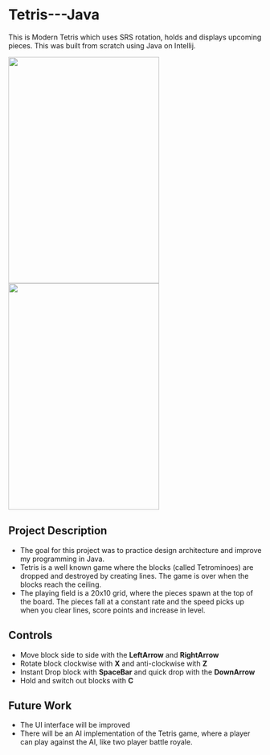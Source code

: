 # Tetris---Java
This is Modern Tetris which uses SRS rotation, holds and displays upcoming
pieces. This was built from scratch using Java on Intellij.

<img src="https://github.com/tej117/Tetris---Java/assets/63263769/f2d7595b-7795-4eb6-a1a9-7bcd58cd110a" width="300" height="450">
<img src="https://github.com/tej117/Tetris---Java/assets/63263769/d7a75f40-2e94-4270-9748-7f673c562a5e" width="300" height="450">


## Project Description
- The goal for this project was to practice design architecture and improve 
my programming in Java. 
- Tetris is a well known game where the blocks (called Tetrominoes) are dropped
and destroyed by creating lines. The game is over when the blocks
reach the ceiling.
- The playing field is a 20x10 grid, where the pieces spawn at the top
of the board. The pieces fall at a constant rate and the speed picks up
when you clear lines, score points and increase in level.

## Controls
- Move block side to side with the **LeftArrow** and **RightArrow**
- Rotate block clockwise with **X** and anti-clockwise with **Z**
- Instant Drop block with **SpaceBar** and quick drop with the **DownArrow**
- Hold and switch out blocks with **C**

## Future Work 
- The UI interface will be improved
- There will be an AI implementation of the Tetris game, where a player can
play against the AI, like two player battle royale.
